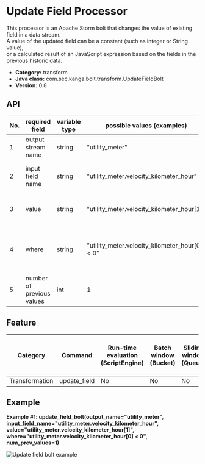 Update Field Processor
=======================

This processor is an Apache Storm bolt that changes the value of existing field in a data stream.<br>
A value of the updated field can be a constant (such as integer or String value),<br>
or a calculated result of  an JavaScript expression based on the fields in the previous historic data.

* __Category:__ transform
* __Java class:__ com.sec.kanga.bolt.transform.UpdateFieldBolt
* __Version:__ 0.8

## API

|No.|required field           |variable type|possible values (examples)                    |limitations                                                       |
|---|-------------------------|-------------|----------------------------------------------|------------------------------------------------------------------|
|1  |output stream name       |string       |"utility_meter"                               |None                                                              |
|2  |input field name         |string       |"utility_meter.velocity_kilometer_hour"       |It should be an existing field in an Event                        |
|3  |value                    |string       |"utility_meter.velocity_kilometer_hour[1]"    |It should be a valid Java Script expression                       |
|4  |where                    |string       |"utility_meter.velocity_kilometer_hour[0] < 0"|It should be a valid Java Script expression for logical comparison|
|5  |number of previous values|int          |1                                             |0 <= value <= 100                                                 |

## Feature

|Category      |Command     |Run-time evaluation (ScriptEngine)|Batch window (Bucket)|Sliding window (Queue)|Access previous values through expression|Group by|Crontab expression|Input event type|Output event type|
|--------------|------------|----------------------------------|---------------------|----------------------|-----------------------------------------|--------|------------------|----------------|-----------------|
|Transformation|update_field|No                                |No                   |No                    |No                                       |No      |No                |Data            |Data             |

## Example

__Example #1: update_field_bolt(output_name="utility_meter", input_field_name="utility_meter.velocity_kilometer_hour", value="utility_meter.velocity_kilometer_hour[1]", where="utility_meter.velocity_kilometer_hour[0] < 0", num_prev_values=1)__

![Update field bolt example][updatefield_example]

[updatefield_example]: images/transform_updatefield_example.png